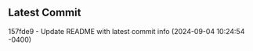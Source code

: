 
## Latest Commit
157fde9 - Update README with latest commit info (2024-09-04 10:24:54 -0400) <Yunxi-Zhou>
